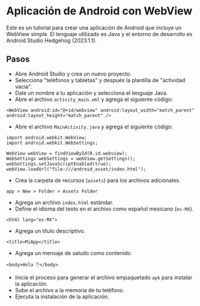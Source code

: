 # Aplicación de Android con WebView

Este es un tutorial para crear una aplicación de Android que incluye un WebView simple. El lenguaje utilizado es Java y el entorno de desarrollo es Android Studio Hedgehog (2023.1.1).

## Pasos

* Abre Android Studio y crea un nuevo proyecto.
* Selecciona "teléfonos y tabletas" y después la plantilla de "actividad vacía".
* Dale un nombre a tu aplicación y selecciona el lenguaje Java.
* Abre el archivo `activity_main.xml` y agrega el siguiente código:
```
<WebView android:id="@+id/webview" android:layout_width="match_parent" android:layout_height="match_parent" />
```
* Abre el archivo `MainActivity.java` y agrega el siguiente código:
```
import android.webkit.WebView;
import android.webkit.WebSettings;

WebView webView = findViewById(R.id.webview);
WebSettings webSettings = webView.getSettings();
webSettings.setJavaScriptEnabled(true);
webView.loadUrl("file:///android_asset/index.html");
```
* Crea la carpeta de recursos (`assets`) para los archivos adicionales.
```
app > New > Folder > Assets Folder
```
* Agrega un archivo `index.html` estándar.
* Define el idioma del texto en el archivo como español mexicano (`es-MX`).
```
<html lang="es-MX">
```
* Agrega un título descriptivo.
```
<title>MiApp</title>
```
* Agrega un mensaje de saludo como contenido.
```
<body>Hola ✋</body>
```
* Inicia el proceso para generar el archivo empaquetado `apk` para instalar la aplicación.
* Sube el archivo a la memoria de tu teléfono.
* Ejecuta la instalación de la aplicación.
